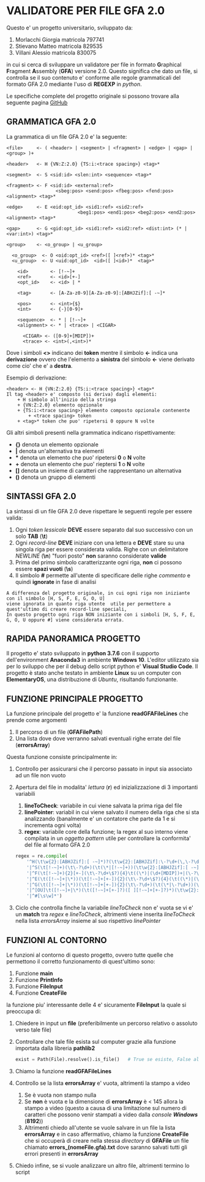 # VALIDATORE PER FILE GFA 2.0

Questo e' un progetto universitario, sviluppato da:

1. Morlacchi Giorgia     matricola 797741
2. Stievano Matteo       matricola 829535
3. Villani Alessio       matricola 830075

in cui si cerca di sviluppare un validatore per file in formato **G**raphical **F**ragment **A**ssembly (**GFA**) versione 2.0.
Questo significa che dato un file, si controlla se il suo contenuto e' conforme alle regole grammaticali del formato GFA 2.0 mediante l'uso di **REGEXP** in *python*.

Le specifiche complete del progetto originale si possono trovare alla seguente pagina [GitHub](https://github.com/GFA-spec/GFA-spec/blob/master/GFA2.md)

## GRAMMATICA GFA 2.0

La grammatica di un file GFA 2.0 e' la seguente:

```GFA2
<file>     <- ( <header> | <segment> | <fragment> | <edge> | <gap> | <group> )+

<header>   <- H {VN:Z:2.0} {TS:i:<trace spacing>} <tag>*

<segment>  <- S <sid:id> <slen:int> <sequence> <tag>*

<fragment> <- F <sid:id> <external:ref>
                  <sbeg:pos> <send:pos> <fbeg:pos> <fend:pos> <alignment> <tag>*

<edge>     <- E <eid:opt_id> <sid1:ref> <sid2:ref>
                          <beg1:pos> <end1:pos> <beg2:pos> <end2:pos> <alignment> <tag>*

<gap>      <- G <gid:opt_id> <sid1:ref> <sid2:ref> <dist:int> (* | <var:int>) <tag>*

<group>    <- <o_group> | <u_group>

  <o_group>  <- O <oid:opt_id> <ref>([ ]<ref>)* <tag>*
  <u_group>  <- U <uid:opt_id>  <id>([ ]<id>)*  <tag>*

    <id>        <- [!-~]+
    <ref>       <- <id>[+-]
    <opt_id>    <- <id> | *

    <tag>       <- [A-Za-z0-9][A-Za-z0-9]:[ABHJZif]:[ -~]*

    <pos>       <- <int>{$}
    <int>       <- {-}[0-9]+

    <sequence>  <- * | [!-~]+
    <alignment> <- * | <trace> | <CIGAR>

      <CIGAR> <- ([0-9]+[MDIP])+
      <trace> <- <int>(,<int>)*
```

Dove i simboli **<>** indicano dei **token** mentre il simbolo **<-** indica una **derivazione** ovvero che l'elemento a **sinistra** del simbolo **<-** viene derivato come cio' che e' a **destra**.

Esempio di derivazione:

```GFA2
<header> <- H {VN:Z:2.0} {TS:i:<trace spacing>} <tag>*
Il tag <header> e' composto (si deriva) dagli elementi:
    + H simbolo all'inizio della stringa
    + {VN:Z:2.0} elemento opzionale
    + {TS:i:<trace spacing>} elemento composto opzionale contenente
        + <trace spacing> token
    + <tag>* token che puo' ripetersi 0 oppure N volte
```

Gli altri simboli presenti nella grammatica indicano rispettivamente:

- **{}** denota un elemento opzionale
- **|** denota un'alternativa tra elementi
- **\*** denota un elemento che puo' ripetersi **0** o **N** volte
- **\+** denota un elemento che puo' rieptersi **1** o **N** volte
- **[]** denota un insieme di caratteri che rappresentano un alternativa
- **()** denota un gruppo di elementi

## SINTASSI GFA 2.0

La sintassi di un file GFA 2.0 deve rispettare le seguenti regole per essere valida:

1. Ogni *token lessicale* **DEVE** essere separato dal suo successivo con un solo **TAB** (**\t**)
2. Ogni *record-line* **DEVE** iniziare con una lettera e **DEVE** stare su una singola riga per essere considerata valida. Righe con un delimitatore *NEWLINE* (**\n**) "fuori posto" **non** saranno considerate **valide**
3. Prima del primo simbolo caratterizzante ogni riga, **non** ci possono essere **spazi vuoti** (**\s**)
4. Il simbolo **#** permette all'utente di specificare delle righe *commento* e quindi **ignorate** in fase di analisi

```GFA2
A differenza del progetto originale, in cui ogni riga non iniziante con il simbolo [H, S, F, E, G, O, U]
viene ignorata in quanto riga utente  utile per permettere a quest'ultimo di creare record-line speciali,
In questo progetto ogni riga NON iniziante con i simboli [H, S, F, E, G, O, U oppure #] viene considerata errata.
```

## RAPIDA PANORAMICA PROGETTO

Il progetto e' stato sviluppato in **python 3.7.6** con il supporto dell'environment **Anaconda3** in ambiente **Windows 10**.
L'editor utilizzato sia per lo sviluppo che per il debug dello script python e' **Visual Studio Code**.
Il progetto è stato anche testato in ambiente **Linux** su un computer con **ElementaryOS**, una distribuzione di *Ubuntu*, risultando funzionante.

## FUNZIONE PRINCIPALE PROGETTO

La funzione principale del progetto e' la funzione **readGFAFileLines** che prende come argomenti

1. Il percorso di un file (**GFAFilePath**)
2. Una lista dove dove verranno salvati eventuali righe errate del file (**errorsArray**)

Questa funzione consiste principalmente in:

1. Controllo per assicurarsi che il percorso passato in input sia associato ad un file non vuoto
2. Apertura del file in modalita' *lettura* (**r**) ed inizializzazione di 3 importanti variabili
    1. **lineToCheck**: variabile in cui viene salvata la prima riga del file
    2. **linePointer**: variabil in cui viene salvato il numero della riga che si sta analizzando (banalmente e' un contatore che parte da 1 e si incrementa ogni volta)
    3. **regex**: variabile core della funzione; la regex al suo interno viene compilata in un *oggetto pattern* utile per controllare la conformita' del file al formato GFA 2.0

    ```python
    regex = re.compile(
        '^H(\t\w{2}:[ABHJZif]:[ -~]*)?(\t\w{2}:[ABHJZif]:\-?\d+(\,\-?\d+)*)?(\t\w{2}:[ABHJZif]:[ -~]*)*'                               # regex per il controllo dell' HEADER
        '|^S(\t[!-~]+)(\t\-?\d+)(\t(\*|[!-~]+))(\t\w{2}:[ABHJZif]:[ -~]*)*'                                                            # regex per il controllo dei SEGMENT
        '|^F(\t[!-~]+){2}[+-](\t\-?\d+\$?){4}\t((\*)|(\d+[MDIP])+|(\-?\d+(\,\-?\d+)*))(\t\w{2}:[ABHJZif]:[ -~]*)*'                     # regex per il controllo dei FRAGMENT
        '|^E(\t([!-~]+|\*))(\t[!-~]+[+-]){2}(\t\-?\d+\$?){4}(\t((\*)|(\d+[MDIP])+|(\-?\d+(\,\-?\d+)*)))(\t\w{2}:[ABHJZif]:[ -~]*)*'    # regex per il controllo degli EDGE
        '|^G(\t([!-~]+|\*))(\t[!-~]+[+-]){2}(\t\-?\d+)(\t(\*|\-?\d+))(\t\w{2}:[ABHJZif]:[ -~]*)*'                                      # regex per il controllo dei GAP
        '|^[OU]\t([!-~]+|\*)(\t([!-~]+[+-]?)([ ][!-~]+[+-]?)*)(\t\w{2}:[ABHJZif]:[ -~]*)*'                                             # regex per il controllo dei GROUP
        '|^#[\s\w]*')                                                                                                                  # regex per il controllo dei COMMENTI
    ```

3. Ciclo che controlla finche la variabile *lineToCheck* non e' vuota se vi e' un **match** tra *regex* e *lineToCheck*, altrimenti viene inserita *lineToCheck* nella lista *errorsArray* insieme al suo rispettivo *linePointer*

## FUNZIONI AL CONTORNO

Le funzioni al contorno di questo progetto, ovvero tutte quelle che permettono il corretto funzionamento di quest'ultimo sono:

1. Funzione **main**
2. Funzione **PrintInfo**
3. Funzione **FileInput**
4. Funzione **CreateFile**

la funzione piu' interessante delle 4 e' sicuramente **FileInput** la quale si preoccupa di:

1. Chiedere in input un **file** (preferibilmente un percorso relativo o assoluto verso tale file)
2. Controllare che tale file esista sul computer grazie alla funzione importata dalla libreria **pathlib2**

    ```python
    exist = Path(File).resolve().is_file()   # True se esiste, False altrimenti
    ```

3. Chiamo la funzione **readGFAFileLines**
4. Controllo se la lista **errorsArray** e' vuota, altrimenti la stampo a video

    1. Se è vuota non stampo nulla
    2. Se **non** è vuota e la dimensione di **errorsArray** è < 145 allora la stampo a video (questo a causa di una limitazione sul numero di caratteri che possono venir stampati a video dalla *console **Windows*** (**8192**))
    3. Altrimenti chiedo all'utente se vuole salvare in un file la lista **errorsArray** e in caso affermativo, chiamo la funzione **CreateFile** che si occuperà di creare nella stessa *directory* di **GFAFile** un file chiamato **errors_(nomeFile.gfa).txt** dove saranno salvati tutti gli errori presenti in **errorsArray**

5. Chiedo infine, se si vuole analizzare un altro file, altrimenti termino lo script
